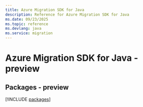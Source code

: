 ```yaml
---
title: Azure Migration SDK for Java
description: Reference for Azure Migration SDK for Java
ms.date: 09/23/2025
ms.topic: reference
ms.devlang: java
ms.service: migration
---
```

# Azure Migration SDK for Java - preview
## Packages - preview
[!INCLUDE [packages](migration-index.md)]
